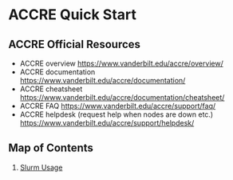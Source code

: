 # ACCRE Quick Start

## ACCRE Official Resources
- ACCRE overview  https://www.vanderbilt.edu/accre/overview/
- ACCRE documentation  https://www.vanderbilt.edu/accre/documentation/
- ACCRE cheatsheet https://www.vanderbilt.edu/accre/documentation/cheatsheet/
- ACCRE FAQ https://www.vanderbilt.edu/accre/support/faq/
- ACCRE helpdesk (request help when nodes are down etc.) https://www.vanderbilt.edu/accre/support/helpdesk/

## Map of Contents
1. [Slurm Usage](Slurm%20Usage.md)
